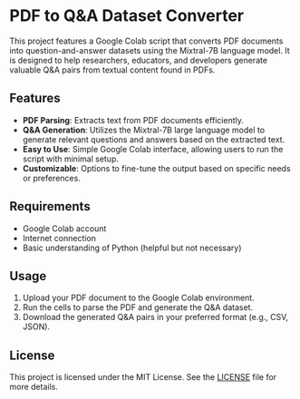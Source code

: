 # PDF to Q&A Dataset Converter

This project features a Google Colab script that converts PDF documents into question-and-answer datasets using the Mixtral-7B language model. It is designed to help researchers, educators, and developers generate valuable Q&A pairs from textual content found in PDFs.

## Features

- **PDF Parsing**: Extracts text from PDF documents efficiently.
- **Q&A Generation**: Utilizes the Mixtral-7B large language model to generate relevant questions and answers based on the extracted text.
- **Easy to Use**: Simple Google Colab interface, allowing users to run the script with minimal setup.
- **Customizable**: Options to fine-tune the output based on specific needs or preferences.

## Requirements

- Google Colab account
- Internet connection
- Basic understanding of Python (helpful but not necessary)

## Usage

1. Upload your PDF document to the Google Colab environment.
2. Run the cells to parse the PDF and generate the Q&A dataset.
3. Download the generated Q&A pairs in your preferred format (e.g., CSV, JSON).


## License

This project is licensed under the MIT License. See the [LICENSE](LICENSE) file for more details.
